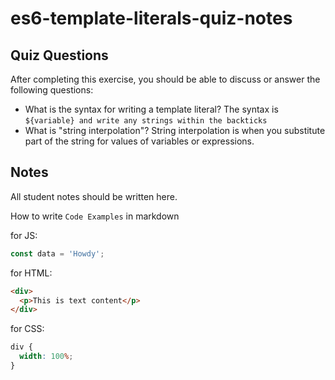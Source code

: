 # es6-template-literals-quiz-notes

## Quiz Questions

After completing this exercise, you should be able to discuss or answer the following questions:

- What is the syntax for writing a template literal?
  The syntax is `${variable} and write any strings within the backticks`
- What is "string interpolation"?
  String interpolation is when you substitute part of the string for values of variables or expressions.

## Notes

All student notes should be written here.

How to write `Code Examples` in markdown

for JS:

```javascript
const data = 'Howdy';
```

for HTML:

```html
<div>
  <p>This is text content</p>
</div>
```

for CSS:

```css
div {
  width: 100%;
}
```
